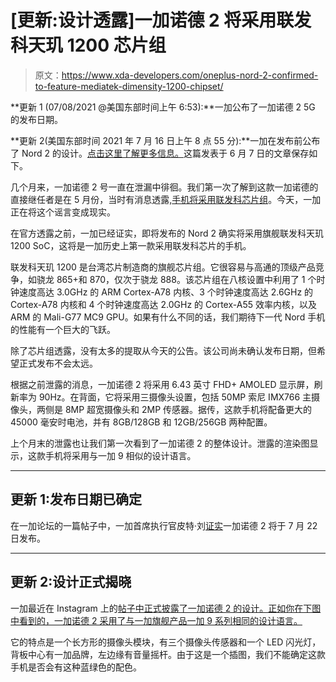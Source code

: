 # [更新:设计透露]一加诺德 2 将采用联发科天玑 1200 芯片组

> 原文：<https://www.xda-developers.com/oneplus-nord-2-confirmed-to-feature-mediatek-dimensity-1200-chipset/>

**更新 1 (07/08/2021 @美国东部时间上午 6:53):**一加公布了一加诺德 2 5G 的发布日期。

**更新 2(美国东部时间 2021 年 7 月 16 日上午 8 点 55 分):**一加在发布前公布了 Nord 2 的设计。[点击这里了解更多信息。](#update2)这篇发表于 6 月 7 日的文章保存如下。

几个月来，一加诺德 2 号一直在泄漏中徘徊。我们第一次了解到这款一加诺德的直接继任者是在 5 月份，当时有消息透露,[手机将采用联发科芯片组](https://www.xda-developers.com/oneplus-nord-2-mediatek-dimensity-1200-leak/)。今天，一加正在将这个谣言变成现实。

在官方透露之前，一加已经证实，即将发布的 Nord 2 确实将采用旗舰联发科天玑 1200 SoC，这将是一加历史上第一款采用联发科芯片的手机。

联发科天玑 1200 是台湾芯片制造商的旗舰芯片组。它很容易与高通的顶级产品竞争，如骁龙 865+和 870，仅次于骁龙 888。该芯片组在八核设置中利用了 1 个时钟速度高达 3.0GHz 的 ARM Cortex-A78 内核、3 个时钟速度高达 2.6GHz 的 Cortex-A78 内核和 4 个时钟速度高达 2.0GHz 的 Cortex-A55 效率内核，以及 ARM 的 Mali-G77 MC9 GPU。如果有什么不同的话，我们期待下一代 Nord 手机的性能有一个巨大的飞跃。

除了芯片组透露，没有太多的提取从今天的公告。该公司尚未确认发布日期，但希望正式发布不会太远。

根据之前泄露的消息，一加诺德 2 将采用 6.43 英寸 FHD+ AMOLED 显示屏，刷新率为 90Hz。在背面，它将采用三摄像头设置，包括 50MP 索尼 IMX766 主摄像头，两侧是 8MP 超宽摄像头和 2MP 传感器。据传，这款手机将配备更大的 45000 毫安时电池，并有 8GB/128GB 和 12GB/256GB 两种配置。

上个月末的泄露也让我们第一次看到了一加诺德 2 的整体设计。泄露的渲染图显示，这款手机将采用与一加 9 相似的设计语言。

* * *

## 更新 1:发布日期已确定

在一加论坛的一篇帖子中，一加首席执行官皮特·刘[证实](https://forums.oneplus.com/threads/oneplus-nord-2-5g-pushing-the-limits-of-a-great-everyday-phone.1464678/)一加诺德 2 将于 7 月 22 日发布。

* * *

## 更新 2:设计正式揭晓

一加最近在 Instagram 上的[帖子中正式披露了一加诺德 2 的设计。正如你在下图中看到的，一加诺德 2 采用了与一加旗舰产品一加 9 系列相同的设计语言。](https://www.instagram.com/p/CRYkkIhoDJE/)

它的特点是一个长方形的摄像头模块，有三个摄像头传感器和一个 LED 闪光灯，背板中心有一加品牌，左边缘有音量摇杆。由于这是一个插图，我们不能确定这款手机是否会有这种蓝绿色的配色。